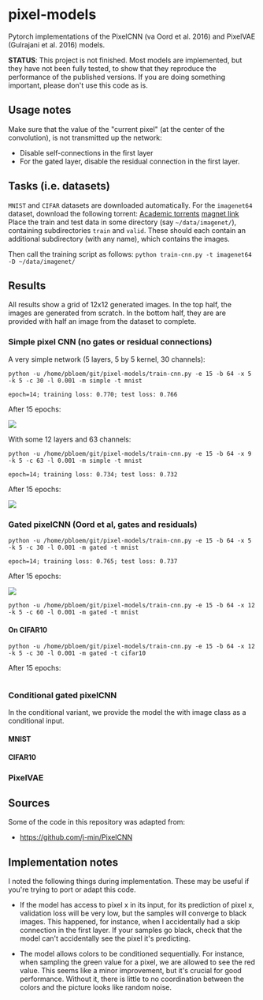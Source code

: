 # pixel-models
Pytorch implementations of the PixelCNN (va Oord et al. 2016) and PixelVAE (Gulrajani et al. 2016) models.

**STATUS**: This project is not finished. Most models are implemented, but they have not been fully tested, 
to show that they reproduce the performance of the published versions. If you are doing something important,
please don't use this code as is.

## Usage notes

Make sure that the value of the "current pixel" (at the center of the convolution), is not transmitted up the network:
 * Disable self-connections in the first layer
 * For the gated layer, disable the residual connection in the first layer.
 
## Tasks (i.e. datasets)

```MNIST``` and ```CIFAR``` datasets are downloaded automatically. For the ```imagenet64``` dataset, download the following torrent: 
[Academic torrents](http://academictorrents.com/details/96816a530ee002254d29bf7a61c0c158d3dedc3b)
 [magnet link](https://goo.gl/nr7NFi) 
Place the train and test data in some directory (say ```~/data/imagenet/```), containing subdirectories ```train``` and ```valid```. These should each 
contain an additional subdirectory (with any name), which contains the images.
 
Then call the training script as follows:
```python train-cnn.py -t imagenet64 -D ~/data/imagenet/```

## Results

All results show a grid of 12x12 generated images. In the top half, the images are generated from scratch. In the bottom
half, they are are provided with half an image from the dataset to complete.

### Simple pixel CNN (no gates or residual connections)

A very simple network (5 layers, 5 by 5 kernel, 30 channels):
```
python -u /home/pbloem/git/pixel-models/train-cnn.py -e 15 -b 64 -x 5 -k 5 -c 30 -l 0.001 -m simple -t mnist

epoch=14; training loss: 0.770; test loss: 0.766
```
After 15 epochs:

![](./images/simple5by5.png)

With some 12 layers and 63 channels:
```
python -u /home/pbloem/git/pixel-models/train-cnn.py -e 15 -b 64 -x 9 -k 5 -c 63 -l 0.001 -m simple -t mnist

epoch=14; training loss: 0.734; test loss: 0.732
```
After 15 epochs:

![](./images/simple9by5.png)

### Gated pixelCNN (Oord et al, gates and residuals)

```
python -u /home/pbloem/git/pixel-models/train-cnn.py -e 15 -b 64 -x 5 -k 5 -c 30 -l 0.001 -m gated -t mnist

epoch=14; training loss: 0.765; test loss: 0.737
```
After 15 epochs:

![](./images/gated5by5.png)

```
python -u /home/pbloem/git/pixel-models/train-cnn.py -e 15 -b 64 -x 12 -k 5 -c 60 -l 0.001 -m gated -t mnist

```


#### On CIFAR10 

```
python -u /home/pbloem/git/pixel-models/train-cnn.py -e 15 -b 64 -x 12 -k 5 -c 30 -l 0.001 -m gated -t cifar10

```
After 15 epochs:

![]()

### Conditional gated pixelCNN

In the conditional variant, we provide the model the with image class as a conditional input.

#### MNIST

#### CIFAR10

### PixelVAE



## Sources

Some of the code in this repository was adapted from:    
  
* https://github.com/j-min/PixelCNN

## Implementation notes

I noted the following things during implementation. These may be useful if you're trying to port or adapt this code.

* If the model has access to pixel x in its input, for its prediction of pixel x, validation loss will be very low, 
but the samples will converge to black images. This happened, for instance, when I accidentally had a skip connection
in the first layer. If your samples go black, check that the model can't accidentally see the pixel it's predicting.

* The model allows colors to be conditioned sequentially. For instance, when sampling the green value for a pixel, 
we are allowed to see the red value. This seems like a minor improvement, but it's crucial for good performance. Without
it, there is little to no coordination between the colors and the picture looks like random noise.

